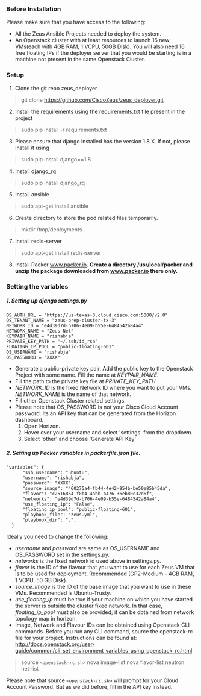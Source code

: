 ### Before Installation

Please make sure that you have access to the following:
 
 * All the Zeus Ansible Projects needed to deploy the system.
 * An Openstack cluster with at least resources to launch 16 new VMs(each with 4GB RAM, 1 VCPU, 50GB Disk). You will also need 16 free floating IPs if the deployer server that you would be starting is in a machine not present in the same Openstack Cluster.

### Setup

 1. Clone the git repo zeus_deployer.
   > git clone https://github.com/CiscoZeus/zeus_deployer.git

 2. Install the requirements using the requirements.txt file present in the project
   > sudo pip install -r requirements.txt
 
 3. Please ensure that django installed has the version 1.8.X. If not, please install it using
   > sudo pip install django==1.8

 4. Install django_rq 
   > sudo pip install django_rq

 5. Install ansible
   > sudo apt-get install ansible

 6. Create directory to store the pod related files temporarily.
   > mkdir /tmp/deployments

 7. Install redis-server
   > sudo apt-get install redis-server

 8. Install Packer www.packer.io.
    **Create a directory /usr/local/packer and unzip the package downloaded from www.packer.io there only.**

### Setting the variables
  
##### 1. Setting up django settings.py
```
OS_AUTH_URL = "https://us-texas-3.cloud.cisco.com:5000/v2.0"
OS_TENANT_NAME = "zeus-prep-cluster-tx-3"
NETWORK_ID = "e4d39d7d-b706-4e09-b55e-6484542a84a4"
NETWORK_NAME = "Zeus-Net"  
KEYPAIR_NAME = "rishabja"
PRIVATE_KEY_PATH = "~/.ssh/id_rsa"
FLOATING_IP_POOL = "public-floating-601"
OS_USERNAME = "rishabja"
OS_PASSWORD = "XXXX"
```

  - Generate a public-private key pair. Add the public key to the Openstack Project with some name. Fill the name at *KEYPAIR_NAME*.
  - Fill the path to the private key file at *PRIVATE_KEY_PATH*
  - *NETWORK_ID* is the fixed Network ID where you want to put your VMs. *NETWORK_NAME* is the name of that network.
  - Fill other Openstack Cluster related settings.
  - Please note that OS_PASSWORD is not your Cisco Cloud Account password. Its an API key that can be generated from the Horizon dashboard.
    1. Open Horizon.
    2. Hover over your username and select 'settings' from the dropdown.
    3. Select 'other' and choose 'Generate API Key'
  
##### 2. Setting up Packer variables in *packerfile.json* file.
```
"variables": {
      "ssh_username": "ubuntu",
      "username": "rishabja",
      "password": "XXXX",
      "source_image": "460275a4-fb44-4e42-954b-be50e85b45da",
      "flavor": "c2516854-f8b4-4abb-b476-36eb80e32d6f",
      "networks": "e4d39d7d-b706-4e09-b55e-6484542a84a4",
      "use_floating_ip": "False",
      "floating_ip_pool": "public-floating-601",  
      "playbook_file": "zeus.yml",
      "playbook_dir": ".",
  }
```
Ideally you need to change the following:

  - *username* and *password* are same as OS_USERNAME and OS_PASSWORD set in the settings.py.
  - *networks* is the fixed network id used above in settings.py. 
  - *flavor* is the ID of the flavour that you want to use for each Zeus VM that is to be used for deployment. Recommended (GP2-Medium - 4GB RAM, 1 VCPU, 50 GB Disk).
  - *source_image* is the ID of the base image that you want to use in these VMs. Recommended is Ubuntu-Trusty.
  - *use_floating_ip* must be true if your machine on which you have started the server is outside the cluster fixed network. In that case, *floating_ip_pool* must also be provided; it can be obtained from network topology map in horizon.
  - Image, Network and Flavour IDs can be obtained using Openstack CLI commands. Before you run any CLI command, source the openstack-rc file for your project. Instructions can be found at: http://docs.openstack.org/user-guide/common/cli_set_environment_variables_using_openstack_rc.html

  > source `<openstack-rc.sh>`
  > nova image-list
  > nova flavor-list
  > neutron net-list

  Please note that source *`<openstack-rc.sh>`* will prompt for your Cloud Account Password. But as we did before, fill in the API key instead.

